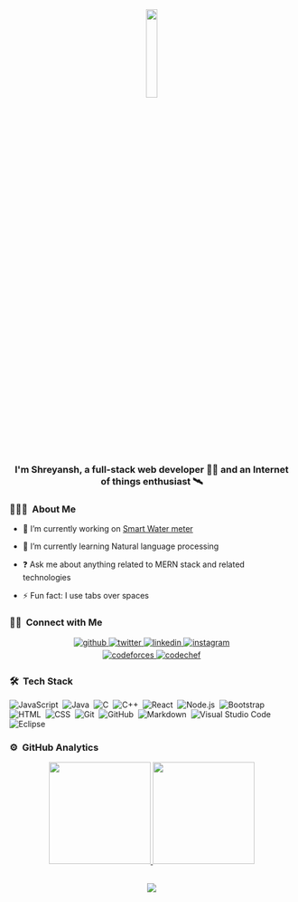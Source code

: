 <div align="center">
<img src="https://media.giphy.com/media/u1WhXLjwgcXpHJBMRM/giphy.gif" align="center" style="width: 20%" />
</div>  
  

### <div align="center">I'm Shreyansh, a full-stack web developer 👨‍💻 and an Internet of things enthusiast 🛰️</div>  
  
### 👨🏻‍💻 &nbsp;About Me

- 🔭 I’m currently working on [Smart Water meter](https://github.com/shreyshreyansh/Smart-Water)  
  

- 🌱 I’m currently learning Natural language processing  
  

- ❓ Ask me about anything related to MERN stack and related technologies  
  

- ⚡ Fun fact: I use tabs over spaces  

### 🤝🏻 &nbsp;Connect with Me
  
<div align="center">
<a href="https://github.com/shreyshreyansh" target="_blank">
<img src=https://img.shields.io/badge/Github-black?&style=for-the-badge&logo=github&logoColor=white alt=github style="margin-bottom: 5px;" />
</a>
<a href="https://twitter.com/Shreyanshshrey3" target="_blank">
<img src=https://img.shields.io/badge/Twitter-black?&style=for-the-badge&logo=twitter&logoColor=white alt=twitter style="margin-bottom: 5px;" />
</a>
<a href="https://linkedin.com/in/shreyansh-shrey-647870190" target="_blank">
<img src=https://img.shields.io/badge/Linkedin-black?&style=for-the-badge&logo=linkedin&logoColor=white alt=linkedin style="margin-bottom: 5px;" />
</a>
<a href="https://instagram.com/shrey_shreyansh" target="_blank">
<img src=https://img.shields.io/badge/instagram-%23000000.svg?&style=for-the-badge&logo=instagram&logoColor=white alt=instagram style="margin-bottom: 5px;" />
</a>  
  <br />
<a href="https://codeforces.com/profile/shrey_shreyansh" target="_blank">
<img src=https://img.shields.io/badge/Codefoces-max(1476)-black?&style=for-the-badge&logo=codeforces&logoColor=white alt=codeforces style="margin-bottom: 5px;" />
</a>  
<a href="https://www.codechef.com/users/cyberphobia" target="_blank">
<img src=https://img.shields.io/badge/Codechef-MAX(1879)-black?&style=for-the-badge&logo=codechef&logoColor=white alt=codechef style="margin-bottom: 5px;" />
</a>  
</div> 

### 🛠 &nbsp;Tech Stack

![JavaScript](https://img.shields.io/badge/-JavaScript-05122A?style=flat&logo=javascript)&nbsp;
![Java](https://img.shields.io/badge/-Java-05122A?style=flat&logo=Java&logoColor=FFA518)&nbsp;
![C](https://img.shields.io/badge/-C-05122A?style=flat&logo=C&logoColor=A8B9CC)&nbsp;
![C++](https://img.shields.io/badge/-C++-05122A?style=flat&logo=C%2B%2B&logoColor=00599C)&nbsp;
![React](https://img.shields.io/badge/-React-05122A?style=flat&logo=react)&nbsp;
![Node.js](https://img.shields.io/badge/-Node.js-05122A?style=flat&logo=node.js)&nbsp;
![Bootstrap](https://img.shields.io/badge/-Bootstrap-05122A?style=flat&logo=bootstrap&logoColor=563D7C)&nbsp;
![HTML](https://img.shields.io/badge/-HTML-05122A?style=flat&logo=HTML5)&nbsp;
![CSS](https://img.shields.io/badge/-CSS-05122A?style=flat&logo=CSS3&logoColor=1572B6)&nbsp;
![Git](https://img.shields.io/badge/-Git-05122A?style=flat&logo=git)&nbsp;
![GitHub](https://img.shields.io/badge/-GitHub-05122A?style=flat&logo=github)&nbsp;
![Markdown](https://img.shields.io/badge/-Markdown-05122A?style=flat&logo=markdown)&nbsp;
![Visual Studio Code](https://img.shields.io/badge/-Visual%20Studio%20Code-05122A?style=flat&logo=visual-studio-code&logoColor=007ACC)&nbsp;
![Eclipse](https://img.shields.io/badge/-Eclipse-05122A?style=flat&logo=eclipse-ide&logoColor=2C2255)&nbsp;


### ⚙️ &nbsp;GitHub Analytics

<p align="center">
<a href="https://github.com/AVS1508">
  <img height="180em" src="https://github-readme-stats-eight-theta.vercel.app/api?username=shreyshreyansh&show_icons=true&theme=algolia&include_all_commits=true&count_private=true"/>
  <img height="180em" src="https://github-readme-stats-eight-theta.vercel.app/api/top-langs/?username=shreyshreyansh&layout=compact&langs_count=8&theme=algolia"/>
</a>
</p>

<br/>  


<div align="center">
<img src="https://komarev.com/ghpvc/?username=shreyshreyansh1&&style=flat-square" align="center" />
</div>  
  

<br/>  
